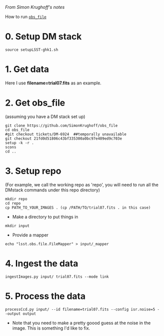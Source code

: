 *From Simon Krughoff's notes*

How to run [`obs_file`](https://github.com/SimonKrughoff/obs_file/tree/tickets/DM-6924)

# 0. Setup DM stack
```
source setupLSST-ghk1.sh
```

# 1. Get data

Here I use **filename=trial07.fits** as an example.

# 2. Get obs_file 

(assuming you have a DM stack set up)

```
git clone https://github.com/SimonKrughoff/obs_file
cd obs_file
#git checkout tickets/DM-6924  ##temporally unavailable
git checkout 21fd0d51806c43bf335300a0bc97e409ed9c703e
setup -k -r .
scons
cd ..
```

# 3. Setup repo 

(For example, we call the working repo as 'repo', you will need to run all the DMstack commands under this repo directory)

```
mkdir repo
cd repo
cp PATH_TO_YOUR_IMAGES . (cp /PATH/TO/trial07.fits . in this case)
```

* Make a directory to put things in
```
mkdir input
```

* Provide a mapper
```
echo "lsst.obs.file.FileMapper" > input/_mapper
```

# 4. Ingest the data
```
ingestImages.py input/ trial07.fits --mode link
```

# 5. Process the data
```
processCcd.py input/ --id filename=trial07.fits --config isr.noise=5 --output output
```
* Note that you need to make a pretty goood guess at the noise in the image.  This is something I'd like to fix.

